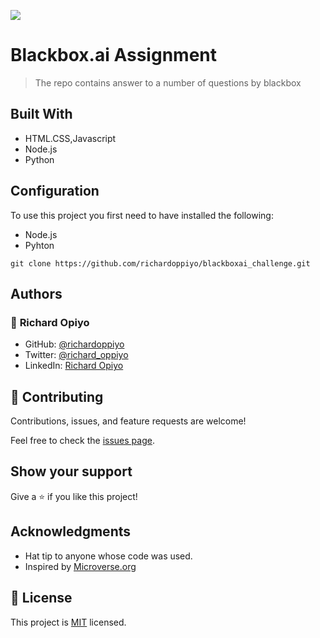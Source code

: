 ![](https://img.shields.io/badge/Microverse-blueviolet)

# Blackbox.ai Assignment

> The repo contains answer to a number of questions by blackbox

## Built With

- HTML.CSS,Javascript
- Node.js
- Python

## Configuration

To use this project you first need to have installed the following:

+ Node.js
+ Pyhton

```
git clone https://github.com/richardoppiyo/blackboxai_challenge.git
```


## Authors

### 👤 **Richard Opiyo**

- GitHub: [@richardoppiyo](https://github.com/richardoppiyo)
- Twitter: [@richard_oppiyo](https://twitter.com/richardoppiyo)
- LinkedIn: [Richard Opiyo](https://linkedin.com/in/richardoppiyo) 


## 🤝 Contributing

Contributions, issues, and feature requests are welcome!

Feel free to check the [issues page](../../issues/).

## Show your support

Give a ⭐️ if you like this project!

## Acknowledgments

- Hat tip to anyone whose code was used.
- Inspired by [Microverse.org](https://www.microverse.org)

## 📝 License

This project is [MIT](./MIT.md) licensed.
